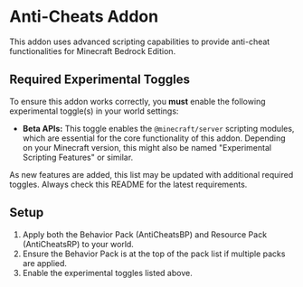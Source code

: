 # Anti-Cheats Addon

This addon uses advanced scripting capabilities to provide anti-cheat functionalities for Minecraft Bedrock Edition.

## Required Experimental Toggles

To ensure this addon works correctly, you **must** enable the following experimental toggle(s) in your world settings:

*   **Beta APIs:** This toggle enables the `@minecraft/server` scripting modules, which are essential for the core functionality of this addon. Depending on your Minecraft version, this might also be named "Experimental Scripting Features" or similar.

As new features are added, this list may be updated with additional required toggles. Always check this README for the latest requirements.

## Setup
1.  Apply both the Behavior Pack (AntiCheatsBP) and Resource Pack (AntiCheatsRP) to your world.
2.  Ensure the Behavior Pack is at the top of the pack list if multiple packs are applied.
3.  Enable the experimental toggles listed above.
